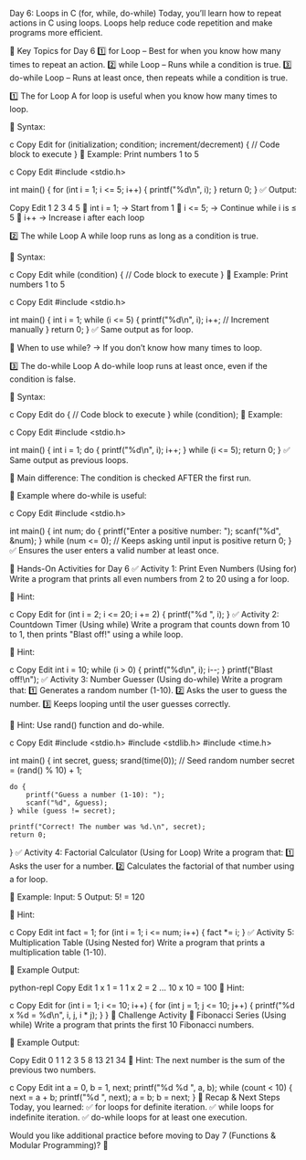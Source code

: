 Day 6: Loops in C (for, while, do-while)
Today, you’ll learn how to repeat actions in C using loops. Loops help reduce code repetition and make programs more efficient.

🔹 Key Topics for Day 6
1️⃣ for Loop – Best for when you know how many times to repeat an action.
2️⃣ while Loop – Runs while a condition is true.
3️⃣ do-while Loop – Runs at least once, then repeats while a condition is true.

1️⃣ The for Loop
A for loop is useful when you know how many times to loop.

📌 Syntax:

c
Copy
Edit
for (initialization; condition; increment/decrement) {
    // Code block to execute
}
📌 Example: Print numbers 1 to 5

c
Copy
Edit
#include <stdio.h>

int main() {
    for (int i = 1; i <= 5; i++) {
        printf("%d\n", i);
    }
    return 0;
}
✅ Output:

Copy
Edit
1
2
3
4
5
🔹 int i = 1; → Start from 1
🔹 i <= 5; → Continue while i is ≤ 5
🔹 i++ → Increase i after each loop

2️⃣ The while Loop
A while loop runs as long as a condition is true.

📌 Syntax:

c
Copy
Edit
while (condition) {
    // Code block to execute
}
📌 Example: Print numbers 1 to 5

c
Copy
Edit
#include <stdio.h>

int main() {
    int i = 1;
    while (i <= 5) {
        printf("%d\n", i);
        i++; // Increment manually
    }
    return 0;
}
✅ Same output as for loop.

🔹 When to use while? → If you don’t know how many times to loop.

3️⃣ The do-while Loop
A do-while loop runs at least once, even if the condition is false.

📌 Syntax:

c
Copy
Edit
do {
    // Code block to execute
} while (condition);
📌 Example:

c
Copy
Edit
#include <stdio.h>

int main() {
    int i = 1;
    do {
        printf("%d\n", i);
        i++;
    } while (i <= 5);
    return 0;
}
✅ Same output as previous loops.

🔹 Main difference: The condition is checked AFTER the first run.

📌 Example where do-while is useful:

c
Copy
Edit
#include <stdio.h>

int main() {
    int num;
    do {
        printf("Enter a positive number: ");
        scanf("%d", &num);
    } while (num <= 0); // Keeps asking until input is positive
    return 0;
}
✅ Ensures the user enters a valid number at least once.

📌 Hands-On Activities for Day 6
✅ Activity 1: Print Even Numbers (Using for)
Write a program that prints all even numbers from 2 to 20 using a for loop.

📌 Hint:

c
Copy
Edit
for (int i = 2; i <= 20; i += 2) {
    printf("%d ", i);
}
✅ Activity 2: Countdown Timer (Using while)
Write a program that counts down from 10 to 1, then prints "Blast off!" using a while loop.

📌 Hint:

c
Copy
Edit
int i = 10;
while (i > 0) {
    printf("%d\n", i);
    i--;
}
printf("Blast off!\n");
✅ Activity 3: Number Guesser (Using do-while)
Write a program that:
1️⃣ Generates a random number (1-10).
2️⃣ Asks the user to guess the number.
3️⃣ Keeps looping until the user guesses correctly.

📌 Hint: Use rand() function and do-while.

c
Copy
Edit
#include <stdio.h>
#include <stdlib.h>
#include <time.h>

int main() {
    int secret, guess;
    srand(time(0));  // Seed random number
    secret = (rand() % 10) + 1;

    do {
        printf("Guess a number (1-10): ");
        scanf("%d", &guess);
    } while (guess != secret);

    printf("Correct! The number was %d.\n", secret);
    return 0;
}
✅ Activity 4: Factorial Calculator (Using for Loop)
Write a program that:
1️⃣ Asks the user for a number.
2️⃣ Calculates the factorial of that number using a for loop.

📌 Example:
Input: 5
Output: 5! = 120

📌 Hint:

c
Copy
Edit
int fact = 1;
for (int i = 1; i <= num; i++) {
    fact *= i;
}
✅ Activity 5: Multiplication Table (Using Nested for)
Write a program that prints a multiplication table (1-10).

📌 Example Output:

python-repl
Copy
Edit
1 x 1 = 1
1 x 2 = 2
...
10 x 10 = 100
📌 Hint:

c
Copy
Edit
for (int i = 1; i <= 10; i++) {
    for (int j = 1; j <= 10; j++) {
        printf("%d x %d = %d\n", i, j, i * j);
    }
}
🎯 Challenge Activity
📌 Fibonacci Series (Using while)
Write a program that prints the first 10 Fibonacci numbers.

📌 Example Output:

Copy
Edit
0 1 1 2 3 5 8 13 21 34
📌 Hint: The next number is the sum of the previous two numbers.

c
Copy
Edit
int a = 0, b = 1, next;
printf("%d %d ", a, b);
while (count < 10) {
    next = a + b;
    printf("%d ", next);
    a = b;
    b = next;
}
🚀 Recap & Next Steps
Today, you learned:
✅ for loops for definite iteration.
✅ while loops for indefinite iteration.
✅ do-while loops for at least one execution.

Would you like additional practice before moving to Day 7 (Functions & Modular Programming)? 🚀
